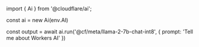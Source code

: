 import { Ai } from '@cloudflare/ai';

const ai = new Ai(env.AI)

const output = await ai.run('@cf/meta/llama-2-7b-chat-int8', {
  prompt: 'Tell me about Workers AI'
})
